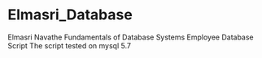 # Elmasri_Database
Elmasri Navathe Fundamentals of Database Systems Employee Database Script
The script tested on mysql 5.7
